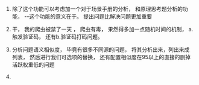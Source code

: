 
1. 除了这个功能可以考虑加一个对于场景手册的分析， 和原理思考题分析的功能， --这个功能的意义在于。 提出问题比解决问题更加重要

2. 干， 我的爬虫被禁了一天 ， 爬虫有毒， 果然得多加一点随机时间的机制， a.触发验证码， 还有b.验证码打码问题。

3. 分析问题语义相似度， 毕竟有很多不同源的问题， 将其分析出来，列出来成列表， 然后进行我们可选项的替换， 还有配置相似度在95以上的直接的删掉活跃权重低的问题
4. 